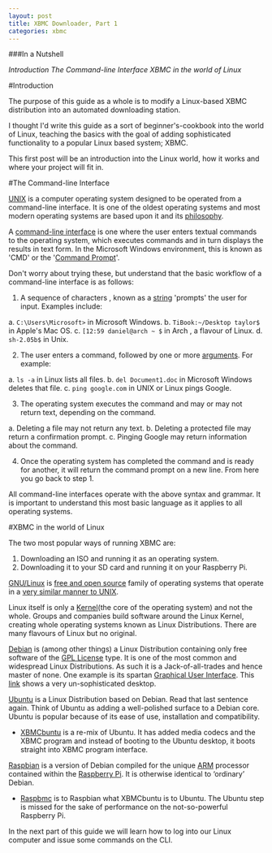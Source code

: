 ```yaml
---
layout: post
title: XBMC Downloader, Part 1
categories: xbmc
---
```


###In a Nutshell

_Introduction_
_The Command-line Interface_
_XBMC in the world of Linux_

#Introduction

The purpose of this guide as a whole is to modify a Linux-based XBMC distribution into an automated downloading station.

I thought I'd write this guide as a sort of beginner's-cookbook into the world of Linux, teaching the basics with the goal of adding sophisticated functionality to a popular Linux based system; XBMC.

This first post will be an introduction into the Linux world, how it works and where your project will fit in.

#The Command-line Interface

[UNIX](http://en.wikipedia.org/wiki/Unix) is a computer operating system designed to be operated from a command-line interface. It is one of the oldest operating systems and most modern operating systems are based upon it and its [philosophy](http://en.wikipedia.org/wiki/Unix_philosophy).

A [command-line interface](http://en.wikipedia.org/wiki/Command-line_interface) is one where the user enters textual commands to the operating system, which executes commands and in turn displays the results in text form. In the Microsoft Windows environment, this is known as 'CMD' or the '[Command Prompt](http://en.wikipedia.org/wiki/Command_Prompt)'.

Don't worry about trying these, but understand that the basic workflow of a command-line interface is as follows:

1. A sequence of characters , known as a [string](http://bit.ly/1juXrS1) 'prompts' the user for input. Examples include:

  a. `C:\Users\Microsoft>` in Microsoft Windows.
  b. `TiBook:~/Desktop taylor$` in Apple's Mac OS.
  c. `[12:59 daniel@arch ~ $` in Arch , a flavour of Linux.
  d. `sh-2.05b$` in Unix.

2. The user enters a command, followed by one or more [arguments](http://en.wikipedia.org/wiki/Command-line_interface#Arguments). For example:

  a. `ls -a` in Linux lists all files.
  b. `del Document1.doc` in Microsoft Windows deletes that file.
  c. `ping google.com` in UNIX or Linux pings Google.

3. The operating system executes the command and may or may not return text, depending on the command.

  a. Deleting a file may not return any text.
  b. Deleting a protected file may return a confirmation prompt.
  c. Pinging Google may return information about the command.

4. Once the operating system has completed the command and is ready for another, it will return the command prompt on a new line. From here you go back to step 1.

All command-line interfaces operate with the above syntax and grammar. It is important to understand this most basic language as it applies to all operating systems.

#XBMC in the world of Linux

The two most popular ways of running XBMC are:

1. Downloading an ISO and running it as an operating system.
2. Downloading it to your SD card and running it on your Raspberry Pi.

[GNU/Linux](http://en.wikipedia.org/wiki/Linux) is [free and open source](http://en.wikipedia.org/wiki/Free_and_open_source_software) family of operating systems that operate in a [very similar manner to UNIX](http://en.wikipedia.org/wiki/Unix-like).

Linux itself is only a [Kernel](http://bit.ly/1lziWQ7)(the core of the operating system) and not the whole. Groups and companies build software around the Linux Kernel, creating whole operating systems known as Linux Distributions. There are many flavours of Linux but no original.

[Debian](http://en.wikipedia.org/wiki/Debian) is (among other things) a Linux Distribution containing only free software of the [GPL License](http://en.wikipedia.org/wiki/GNU_General_Public_License) type. It is one of the most common and widespread Linux Distributions. As such it is a Jack-of-all-trades and hence master of none. One example is its spartan [Graphical User Interface](http://en.wikipedia.org/wiki/Graphical_user_interface). This [link](http://upload.wikimedia.org/wikipedia/commons/0/0c/Debian_6.0.2.1.png) shows a very un-sophisticated desktop.

[Ubuntu](http://en.wikipedia.org/wiki/Ubuntu_(operating_system)) is a Linux Distribution based on Debian. Read that last sentence again. Think of Ubuntu as adding a well-polished surface to a Debian core. Ubuntu is popular because of its ease of use, installation and compatibility.

- [XBMCbuntu](http://wiki.xbmc.org/index.php?title=XBMCbuntu/FAQ) is a re-mix of Ubuntu. It has added media codecs and the XBMC program and instead of booting to the Ubuntu desktop, it boots straight into XBMC program interface.

[Raspbian](http://www.raspbian.org/) is a version of Debian compiled for the unique [ARM](http://en.wikipedia.org/wiki/ARM_architecture) processor contained within the [Raspberry Pi](http://www.raspberrypi.org/about). It is otherwise identical to ‘ordinary’ Debian.

- [Raspbmc](http://www.raspbmc.com/about/) is to Raspbian what XBMCbuntu is to Ubuntu. The Ubuntu step is missed for the sake of performance on the not-so-powerful Raspberry Pi.

In the next part of this guide we will learn how to log into our Linux computer and issue some commands on the CLI.